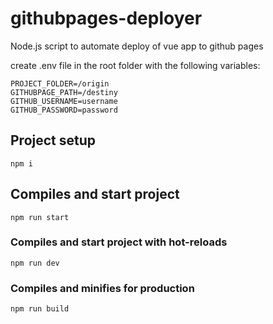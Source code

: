 # githubpages-deployer
Node.js script to automate deploy of vue app to github pages

create .env file in the root folder with the following variables:
```
PROJECT_FOLDER=/origin
GITHUBPAGE_PATH=/destiny
GITHUB_USERNAME=username
GITHUB_PASSWORD=password
```

## Project setup
```
npm i
```

## Compiles and start project
```
npm run start
```

### Compiles and start project with hot-reloads
```
npm run dev
```

### Compiles and minifies for production
```
npm run build
```